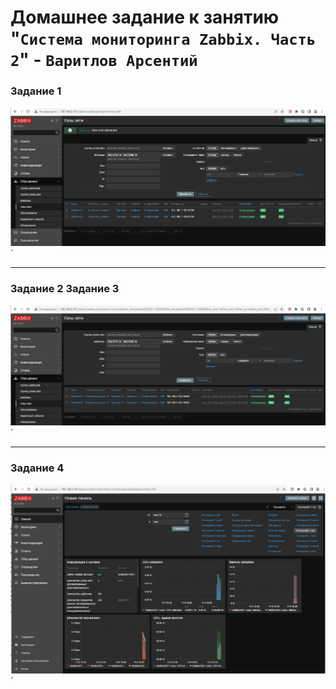 # Домашнее задание к занятию "`Система мониторинга Zabbix. Часть 2`" - `Варитлов Арсентий`


### Задание 1

![Скриншот 1](https://github.com/ArsentiyV/02-monitoring/blob/main/img/zabbix2-1.jpg)`

---

### Задание 2 Задание 3

![Скриншот 3](https://github.com/ArsentiyV/02-monitoring/blob/main/img/zabbix2-3.jpg)`

---

### Задание 4

![Скриншот 4](https://github.com/ArsentiyV/02-monitoring/blob/main/img/zabbix2-4.jpg)`
